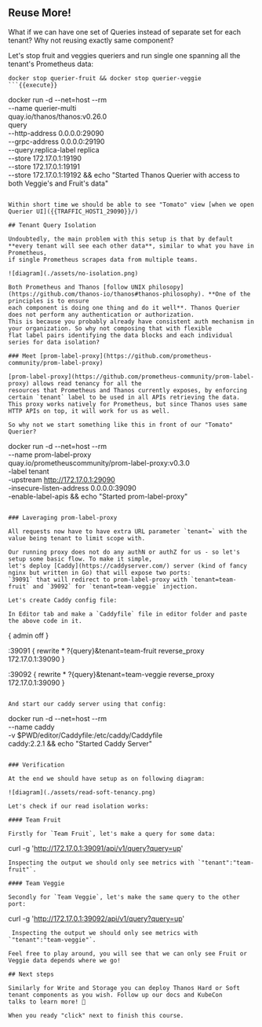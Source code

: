 ## Reuse More!

What if we can have one set of Queries instead of separate set for each tenant? Why not reusing exactly same component?

Let's stop fruit and veggies queriers and run single one spanning all the tenant's Prometheus data:

```
docker stop querier-fruit && docker stop querier-veggie
```{{execute}}

```
docker run -d --net=host --rm \
    --name querier-multi \
    quay.io/thanos/thanos:v0.26.0 \
    query \
    --http-address 0.0.0.0:29090 \
    --grpc-address 0.0.0.0:29190 \
    --query.replica-label replica \
    --store 172.17.0.1:19190 \
    --store 172.17.0.1:19191 \
    --store 172.17.0.1:19192 && echo "Started Thanos Querier with access to both Veggie's and Fruit's data"
```{{execute}}

Within short time we should be able to see "Tomato" view [when we open Querier UI]({{TRAFFIC_HOST1_29090}}/)

## Tenant Query Isolation

Undoubtedly, the main problem with this setup is that by default **every tenant will see each other data**, similar to what you have in Prometheus,
if single Prometheus scrapes data from multiple teams.

![diagram](./assets/no-isolation.png)

Both Prometheus and Thanos [follow UNIX philosopy](https://github.com/thanos-io/thanos#thanos-philosophy). **One of the principles is to ensure
each component is doing one thing and do it well**. Thanos Querier does not perform any authentication or authorization.
This is because you probably already have consistent auth mechanism in your organization. So why not composing that with flexible
flat label pairs identifying the data blocks and each individual series for data isolation?

### Meet [prom-label-proxy](https://github.com/prometheus-community/prom-label-proxy)

[prom-label-proxy](https://github.com/prometheus-community/prom-label-proxy) allows read tenancy for all the
resources that Prometheus and Thanos currently exposes, by enforcing certain `tenant` label to be used in all APIs retrieving the data.
This proxy works natively for Prometheus, but since Thanos uses same HTTP APIs on top, it will work for us as well.

So why not we start something like this in front of our "Tomato" Querier?

```
docker run -d --net=host --rm \
    --name prom-label-proxy \
    quay.io/prometheuscommunity/prom-label-proxy:v0.3.0 \
    -label tenant \
    -upstream http://172.17.0.1:29090 \
    -insecure-listen-address 0.0.0.0:39090 \
    -enable-label-apis && echo "Started prom-label-proxy"
```{{execute}}

### Laveraging prom-label-proxy

All requests now have to have extra URL parameter `tenant=` with the value being tenant to limit scope with.

Our running proxy does not do any authN or authZ for us - so let's setup some basic flow. To make it simple,
let's deploy [Caddy](https://caddyserver.com/) server (kind of fancy nginx but written in Go) that will expose two ports:
`39091` that will redirect to prom-label-proxy with `tenant=team-fruit` and `39092` for `tenant=team-veggie` injection.

Let's create Caddy config file:

In Editor tab and make a `Caddyfile` file in editor folder and paste the above code in it.

```
{
    admin off
}

:39091  {
    rewrite * ?{query}&tenant=team-fruit
    reverse_proxy 172.17.0.1:39090
}

:39092 {
    rewrite * ?{query}&tenant=team-veggie
    reverse_proxy 172.17.0.1:39090
}
```{{copy}}

And start our caddy server using that config:

```
docker run -d --net=host --rm \
    --name caddy \
    -v $PWD/editor/Caddyfile:/etc/caddy/Caddyfile \
    caddy:2.2.1 && echo "Started Caddy Server"
```{{execute}}

### Verification

At the end we should have setup as on following diagram:

![diagram](./assets/read-soft-tenancy.png)

Let's check if our read isolation works:

#### Team Fruit

Firstly for `Team Fruit`, let's make a query for some data:
```
curl -g 'http://172.17.0.1:39091/api/v1/query?query=up'
```{{execute}}
Inspecting the output we should only see metrics with `"tenant":"team-fruit"`.

#### Team Veggie

Secondly for `Team Veggie`, let's make the same query to the other port:
```
curl -g 'http://172.17.0.1:39092/api/v1/query?query=up'
```{{execute}}
 Inspecting the output we should only see metrics with `"tenant":"team-veggie"`.

Feel free to play around, you will see that we can only see Fruit or Veggie data depends where we go!

## Next steps

Similarly for Write and Storage you can deploy Thanos Hard or Soft tenant components as you wish. Follow up our docs and KubeCon
talks to learn more! 🤗

When you ready "click" next to finish this course.
